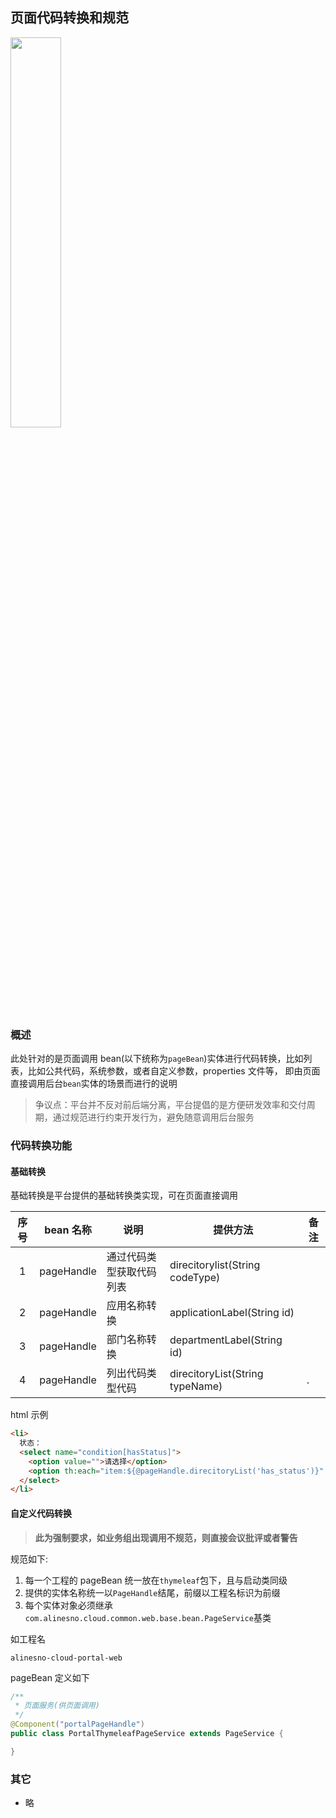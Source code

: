 ## 页面代码转换和规范

<p class="show-images"><img src="/images/undraw_noted_pc9f.svg" width="40%" /></p>

### 概述

此处针对的是页面调用 bean(以下统称为`pageBean`)实体进行代码转换，比如列表，比如公共代码，系统参数，或者自定义参数，properties 文件等，
即由页面直接调用后台`bean`实体的场景而进行的说明

> 争议点：平台并不反对前后端分离，平台提倡的是方便研发效率和交付周期，通过规范进行约束开发行为，避免随意调用后台服务

### 代码转换功能

#### 基础转换

基础转换是平台提供的基础转换类实现，可在页面直接调用

| 序号 | bean 名称  | 说明                     | 提供方法                        | 备注 |
| :--: | ---------- | ------------------------ | ------------------------------- | ---- |
|  1   | pageHandle | 通过代码类型获取代码列表 | direcitorylist(String codeType) |      |
|  2   | pageHandle | 应用名称转换             | applicationLabel(String id)     |      |
|  3   | pageHandle | 部门名称转换             | departmentLabel(String id)      |      |
|  4   | pageHandle | 列出代码类型代码         | direcitoryList(String typeName) | .    |

html 示例

```html
<li>
  状态：
  <select name="condition[hasStatus]">
    <option value="">请选择</option>
    <option th:each="item:${@pageHandle.direcitoryList('has_status')}" th:value="${item.codeValue}"  th:text="${item.codeName}" ></option>
  </select>
</li>
```

#### 自定义代码转换

> **此为强制要求，如业务组出现调用不规范，则直接会议批评或者警告**

规范如下:

1. 每一个工程的 pageBean 统一放在`thymeleaf`包下，且与启动类同级
2. 提供的实体名称统一以`PageHandle`结尾，前缀以工程名标识为前缀
3. 每个实体对象必须继承`com.alinesno.cloud.common.web.base.bean.PageService`基类

如工程名

```
alinesno-cloud-portal-web
```

pageBean 定义如下

```java
/**
 * 页面服务(供页面调用)
 */
@Component("portalPageHandle")
public class PortalThymeleafPageService extends PageService {

}
```

### 其它

- 略
